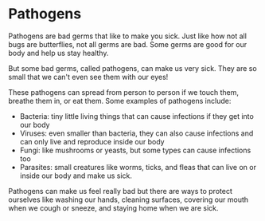 # Pathogens

Pathogens are bad germs that like to make you sick. Just like how not all bugs are butterflies, not all germs are bad. Some germs are good for our body and help us stay healthy.

But some bad germs, called pathogens, can make us very sick. They are so small that we can't even see them with our eyes! 

These pathogens can spread from person to person if we touch them, breathe them in, or eat them. Some examples of pathogens include: 

- Bacteria: tiny little living things that can cause infections if they get into our body 
- Viruses: even smaller than bacteria, they can also cause infections and can only live and reproduce inside our body 
- Fungi: like mushrooms or yeasts, but some types can cause infections too
- Parasites: small creatures like worms, ticks, and fleas that can live on or inside our body and make us sick.

Pathogens can make us feel really bad but there are ways to protect ourselves like washing our hands, cleaning surfaces, covering our mouth when we cough or sneeze, and staying home when we are sick.
